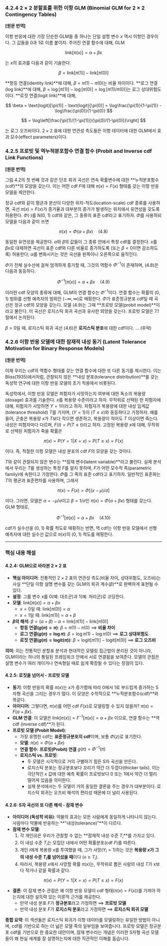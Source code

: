 ### **4.2.4 $2 \times 2$ 분할표를 위한 이항 GLM (Binomial GLM for 2 × 2 Contingency Tables)**

**[원문 번역]**

이항 반응에 대한 가장 단순한 GLM들 중 하나는 단일 설명 변수 $x$ 역시 이항인 경우이다. 그 값들을 0과 1로 이름 붙이자. 주어진 연결 함수에 대해, GLM

$$ \text{link}[\pi(x)] = \alpha + \beta x $$

는 $x$의 효과를 다음과 같이 기술한다.

$$ \beta = \text{link}[\pi(1)] - \text{link}[\pi(0)] $$

**항등 연결(identity link)**에 대해, $\beta = \pi(1) - \pi(0)$는 비율 차이이다. **로그 연결(log link)**에 대해, $\beta = \log[\pi(1)] - \log[\pi(0)] = \log[\pi(1)/\pi(0)]$는 로그 상대위험도이다. **로짓 연결(logit link)**에 대해,

$$ \beta = \text{logit}[\pi(1)] - \text{logit}[\pi(0)] = \log\frac{\pi(1)}{1-\pi(1)} - \log\frac{\pi(0)}{1-\pi(0)} $$

$$ = \log\left[\frac{\pi(1)/(1-\pi(1))}{\pi(0)/(1-\pi(0))}\right] $$

는 로그 오즈비이다. $2 \times 2$ 표에 대한 연관성 측도들은 이항 데이터에 대한 GLM에서 효과 모수(effect parameters)이다.

### **4.2.5 프로빗 및 역누적분포함수 연결 함수 (Probit and Inverse cdf Link Functions)**

**[원문 번역]**

그림 4.2의 첫 번째 것과 같은 단조 회귀 곡선은 연속 확률변수에 대한 **누적분포함수(cdf)**의 모양을 갖는다. 이는 어떤 cdf $F$에 대해 $\pi(x)=F(x)$ 형태를 갖는 이항 반응 모델을 제안한다.

정규 cdf와 같이 평균과 분산이 다양한 위치-척도(location-scale) cdf 종류를 사용하면, 곡선 $\pi(x)=F(x)$가 증가율과 대부분의 증가가 발생하는 위치에서 유연성을 갖도록 허용한다. $\Phi(\cdot)$를 N(0, 1) cdf와 같은, 그 종류의 표준 cdf라고 표기하자. $\Phi$를 사용하되 모델을 다음과 같이 쓰면

$$ \pi(x) = \Phi(\alpha + \beta x) \quad (4.8) $$

동일한 유연성을 제공한다. $\alpha$와 $\beta$의 값들이 그 종류 안에서 특정 cdf를 결정한다. $x$를 $\beta x$로 대체하면 곡선이 표준 cdf와 다른 비율로 증가하도록 (또는 $\beta<0$이면 감소하도록) 허용한다; $\alpha$를 변화시키는 것은 곡선을 왼쪽이나 오른쪽으로 움직인다.

$\Phi$가 전체 실수선에 걸쳐 엄격하게 증가할 때, 그것의 역함수 $\Phi^{-1}$이 존재하며, (4.8)은 다음과 동등하다.

$$ \Phi^{-1}[\pi(x)] = \alpha + \beta x \quad (4.9) $$

이러한 cdf 모양의 종류에 대해, GLM의 연결 함수는 $\Phi^{-1}$이다. 연결 함수는 확률의 (0, 1) 범위를 선형 예측자의 범위인 $(-\infty, \infty)$로 매핑한다. $\Phi$가 표준정규분포 cdf일 때 곡선은 정규 cdf의 모양을 갖는다. 모델 (4.9)는 그때 **프로빗 모델(probit model)**이라고 불린다. 이 곡선은 로지스틱 회귀 곡선과 유사한 외양을 갖는다. 프로빗 모델은 7.1절에서 논의된다.

$\beta>0$일 때, 로지스틱 회귀 곡선 (4.6)은 **로지스틱 분포**에 대한 cdf이다. ... (후략)

### **4.2.6 이항 반응 모델에 대한 잠재적 내성 동기 (Latent Tolerance Motivation for Binary Response Models)**

**[원문 번역]**

이제 우리는 cdf의 역함수 형태를 갖는 연결 함수에 대한 또 다른 동기를 제시한다. 이는 Bliss(1935)에서처럼, 관찰되지 않은 **내성 분포(tolerance distribution)**를 갖는 독성학 연구에 대한 이항 반응 모델의 초기 적용에서 비롯된다.

독성학에서, 이항 반응 모델은 피험자가 사망하는지 여부에 대한 독소의 복용량(dosage) 효과를 기술한다. $x$를 복용량 수준이라고 하자. 무작위로 선택된 한 피험자에 대해, 피험자가 사망하면 $Y=1$이라고 하자. 피험자가 복용량에 대한 내성 임계값(tolerance threshold) $T$를 가지며, $(Y=1)$이 $(T \le x)$와 동등하다고 가정하자. 예를 들어, 곤충은 복용량 $x$가 $T$보다 작으면 생존하고, 복용량이 적어도 $T$ 이상이면 죽는다. 내성은 피험자마다 다르며, $F(t) = P(T \le t)$라고 하자. 고정된 복용량 $x$에 대해, 무작위로 선택된 피험자가 죽을 확률은

$$ \pi(x) = P(Y=1|X=x) = P(T \le x) = F(x) $$

이다. 즉, 적절한 이항 모델은 내성 분포의 cdf $F$의 모양을 갖는 것이다.

$T$와 같이 관찰되지 않은 변수는 **잠재 변수(latent variable)**라고 불린다. 실제 분석에서 우리는 $T$를 생성하는 특정 $F$를 알지 못하며, $F$가 어떤 모수적 족(parametric family)에 속한다고 가정한다. $\Phi$를 그 족의 표준 cdf라고 표기하자. 일반적인 표준화는 $T$의 평균과 표준편차를 사용하며, 그래서

$$ \pi(x) = F(x) = \Phi[(x-\mu)/\sigma] $$

이다. 그러면, 모델은 $\alpha=-\mu/\sigma$이고 $\beta=1/\sigma$인 $\pi(x) = \Phi(\alpha+\beta x)$ 형태를 갖는다. GLM 형태로,

$$ \Phi^{-1}[\pi(x)] = \alpha + \beta x \quad (4.10) $$

cdf가 실수선을 (0, 1) 확률 척도로 매핑하는 반면, 역 cdf는 이항 반응 모델에서 선형 예측자에 대한 실수선 값으로 $\pi(x)$의 (0, 1) 척도를 매핑한다.

---

### **핵심 내용 해설**

#### **4.2.4: GLM으로 바라본 $2 \times 2$ 표**

*   **핵심 아이디어**: 전통적인 $2 \times 2$ 표의 연관성 측도(비율 차이, 상대위험도, 오즈비)는 사실 **단일 이항 설명 변수를 갖는 GLM의 회귀 계수($\beta$)**로 완벽하게 표현될 수 있다.
*   **설정**: 그룹 변수 $x$를 0(예: 대조군)과 1(예: 처리군)로 코딩한다.
*   **모델**: $\text{link}[\pi(x)] = \alpha + \beta x$
    *   $x=0$일 때: $\text{link}[\pi(0)] = \alpha$
    *   $x=1$일 때: $\text{link}[\pi(1)] = \alpha + \beta$
*   **$\beta$의 해석**: $\beta = (\alpha+\beta) - \alpha = \text{link}[\pi(1)] - \text{link}[\pi(0)]$
    *   **항등 연결($g(\pi)=\pi$)**: $\beta = \pi(1) - \pi(0)$ $\implies$ **비율 차이**
    *   **로그 연결($g(\pi)=\log\pi$)**: $\beta = \log\pi(1) - \log\pi(0)$ $\implies$ **로그 상대위험도**
    *   **로짓 연결($g(\pi)=\text{logit}(\pi)$)**: $\beta = \text{logit}[\pi(1)] - \text{logit}[\pi(0)]$ $\implies$ **로그 오즈비**

**의미**: 이는 전통적인 분할표 분석과 현대적인 모델링 접근법이 분리된 것이 아니라, GLM이라는 하나의 통일된 프레임워크 안에서 서로 연결됨을 보여준다. 모델의 관점은 설명 변수가 여러 개이거나 연속형일 때로 쉽게 확장될 수 있다는 장점이 있다.

#### **4.2.5: 로짓을 넘어서 - 프로빗 모델**

*   **동기**: 이항 반응의 확률 $\pi(x)$는 $x$가 증가함에 따라 0에서 1로 부드럽게 증가하는 S자형 곡선을 그리는 경우가 많다. 이 모양은 수학적으로 **누적분포함수(cdf)**와 똑같다.
*   **아이디어**: 그렇다면, $\pi(x)$를 어떤 cdf $F(x)$로 모델링할 수 있지 않을까? $\pi(x)=F(\alpha+\beta x)$.
*   **GLM 연결**: 이 모델은 $\text{link}[\pi(x)] = F^{-1}[\pi(x)] = \alpha+\beta x$ 이므로, 연결 함수는 **역 cdf (inverse cdf)**가 된다.
*   **프로빗 모델 (Probit Model)**:
    *   가장 유명한 cdf는 **표준정규분포의 cdf**이며, 보통 $\Phi(z)$로 표기한다.
    *   **모델**: $\pi(x) = \Phi(\alpha+\beta x)$
    *   **연결 함수**: **프로빗(Probit) 연결** $g(\pi) = \Phi^{-1}(\pi)$
    *   **로지스틱 vs. 프로빗**:
        *   두 모델은 시각적으로 거의 구별하기 힘든 S자 곡선을 만든다.
        *   로지스틱 분포는 정규분포보다 꼬리가 약간 더 두껍다(thicker tails). 이는 극단적인 $x$ 값에 대한 예측 확률이 프로빗보다 0 또는 1에서 약간 더 멀리 떨어져 있음을 의미한다.
        *   실제 분석에서는 두 모델이 거의 동일한 결론을 주는 경우가 대부분이다. 로지스틱 회귀는 오즈비 해석의 편리성 때문에 더 널리 사용된다.

#### **4.2.6: S자 곡선의 또 다른 해석 - 잠재 변수**

*   **아이디어 (독성학 비유)**: 약물의 효과는 모든 사람에게 동일하게 나타나지 않는다. 사람마다 약물에 반응하는 **"내성(tolerance)"**이 다르다.
*   **잠재 변수 모델**:
    1.  각 개인($i$)은 우리가 관찰할 수 없는 **잠재적 내성 수준 $T_i$**를 가지고 있다.
    2.  이 내성 수준 $T_i$는 모집단 내에서 어떤 확률분포(cdf $F$)를 따른다.
    3.  개인 $i$에게 복용량 $x$를 투여했을 때, 그가 사망($Y_i=1$)하는 것은 **복용량 $x$가 그의 내성 수준 $T_i$를 넘어섰을 때**이다 ($x \ge T_i$).
    4.  따라서, 복용량 $x$에서 사망할 확률 $\pi(x)$는, 무작위로 뽑은 사람의 내성 $T$가 $x$보다 작거나 같을 확률과 같다.

$$ \pi(x) = P(Y=1|X=x) = P(T \le x) = F(x) $$

*   **결론**: 이 잠재 변수 관점은 왜 이항 반응 모델이 cdf 형태($\pi(x)=F(x)$)를 가져야 하는지에 대한 설득력 있는 이론적 근거를 제공한다.
    *   만약 내성 분포 $F$가 **정규분포**라고 가정하면 $\implies$ **프로빗 모델**
    *   만약 내성 분포 $F$가 **로지스틱 분포**라고 가정하면 $\implies$ **로지스틱 회귀 모델**

**종합 요약**: 이 섹션들은 로지스틱 회귀가 이항 데이터를 모델링하는 유일한 방법이 아니며, cdf를 기반으로 하는 더 넓은 모델 족의 일부임을 보여줍니다. 프로빗 모델은 정규분포 cdf를 기반으로 한 중요한 대안이며, 잠재 변수라는 개념은 이러한 S자형 곡선 모델들이 왜 현실 세계를 잘 설명하는지에 대한 직관적인 이해를 돕습니다.

